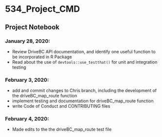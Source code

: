 # 534_Project_CMD
## Project Notebook

### January 28, 2020:

* Review DriveBC API documentation, and identify one useful function to be incorporated in R Package
* Read about the use of `devtools::use_testthat()` for unit and integration testing

### February 3, 2020:

* add and commit changes to Chris branch, including the development of the driveBC_map_route function
* implement testing and documentation for driveBC_map_route function
* write Code of Conduct and CONTRIBUTING files

### February 4, 2020:

* Made edits to the the driveBC_map_route test file
